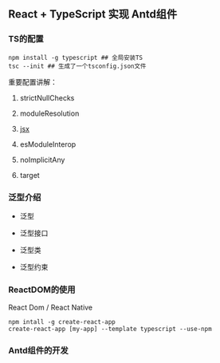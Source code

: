## React + TypeScript 实现 Antd组件

### TS的配置

```shell
npm install -g typescript ## 全局安装TS
tsc --init ## 生成了一个tsconfig.json文件
```

重要配置讲解：

1. strictNullChecks

2. moduleResolution

3. [jsx](tslang.cn/docs/handbook/jsx.html)

4. esModuleInterop

5. noImplicitAny

6. target

### 泛型介绍

 - 泛型

 - 泛型接口

 - 泛型类

 - 泛型约束

### ReactDOM的使用

React Dom / React Native

```shell
npm intall -g create-react-app
create-react-app [my-app] --template typescript --use-npm
```

### Antd组件的开发